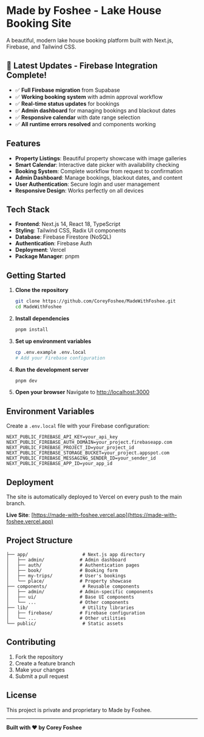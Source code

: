 # Made by Foshee - Lake House Booking Site

A beautiful, modern lake house booking platform built with Next.js, Firebase, and Tailwind CSS.

## 🚀 **Latest Updates - Firebase Integration Complete!**
- ✅ **Full Firebase migration** from Supabase
- ✅ **Working booking system** with admin approval workflow
- ✅ **Real-time status updates** for bookings
- ✅ **Admin dashboard** for managing bookings and blackout dates
- ✅ **Responsive calendar** with date range selection
- ✅ **All runtime errors resolved** and components working

## Features

- **Property Listings**: Beautiful property showcase with image galleries
- **Smart Calendar**: Interactive date picker with availability checking
- **Booking System**: Complete workflow from request to confirmation
- **Admin Dashboard**: Manage bookings, blackout dates, and content
- **User Authentication**: Secure login and user management
- **Responsive Design**: Works perfectly on all devices

## Tech Stack

- **Frontend**: Next.js 14, React 18, TypeScript
- **Styling**: Tailwind CSS, Radix UI components
- **Database**: Firebase Firestore (NoSQL)
- **Authentication**: Firebase Auth
- **Deployment**: Vercel
- **Package Manager**: pnpm

## Getting Started

1. **Clone the repository**
   ```bash
   git clone https://github.com/CoreyFoshee/MadeWithFoshee.git
   cd MadeWithFoshee
   ```

2. **Install dependencies**
   ```bash
   pnpm install
   ```

3. **Set up environment variables**
   ```bash
   cp .env.example .env.local
   # Add your Firebase configuration
   ```

4. **Run the development server**
   ```bash
   pnpm dev
   ```

5. **Open your browser**
   Navigate to [http://localhost:3000](http://localhost:3000)

## Environment Variables

Create a `.env.local` file with your Firebase configuration:

```env
NEXT_PUBLIC_FIREBASE_API_KEY=your_api_key
NEXT_PUBLIC_FIREBASE_AUTH_DOMAIN=your_project.firebaseapp.com
NEXT_PUBLIC_FIREBASE_PROJECT_ID=your_project_id
NEXT_PUBLIC_FIREBASE_STORAGE_BUCKET=your_project.appspot.com
NEXT_PUBLIC_FIREBASE_MESSAGING_SENDER_ID=your_sender_id
NEXT_PUBLIC_FIREBASE_APP_ID=your_app_id
```

## Deployment

The site is automatically deployed to Vercel on every push to the main branch.

**Live Site**: [https://made-with-foshee.vercel.app](https://made-with-foshee.vercel.app)

## Project Structure

```
├── app/                    # Next.js app directory
│   ├── admin/             # Admin dashboard
│   ├── auth/              # Authentication pages
│   ├── book/              # Booking form
│   ├── my-trips/          # User's bookings
│   └── place/             # Property showcase
├── components/             # Reusable components
│   ├── admin/             # Admin-specific components
│   ├── ui/                # Base UI components
│   └── ...                # Other components
├── lib/                    # Utility libraries
│   ├── firebase/          # Firebase configuration
│   └── ...                # Other utilities
└── public/                 # Static assets
```

## Contributing

1. Fork the repository
2. Create a feature branch
3. Make your changes
4. Submit a pull request

## License

This project is private and proprietary to Made by Foshee.

---

**Built with ❤️ by Corey Foshee**
